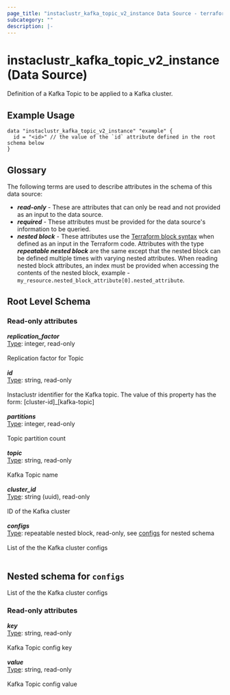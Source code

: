 ```yaml
---
page_title: "instaclustr_kafka_topic_v2_instance Data Source - terraform-provider-instaclustr"
subcategory: ""
description: |-
---
```


# instaclustr_kafka_topic_v2_instance (Data Source)
Definition of a Kafka Topic to be applied to a Kafka cluster.
## Example Usage
```
data "instaclustr_kafka_topic_v2_instance" "example" { 
  id = "<id>" // the value of the `id` attribute defined in the root schema below
}
```
## Glossary
The following terms are used to describe attributes in the schema of this data source:
- **_read-only_** - These are attributes that can only be read and not provided as an input to the data source.
- **_required_** - These attributes must be provided for the data source's information to be queried.
- **_nested block_** - These attributes use the [Terraform block syntax](https://www.terraform.io/language/attr-as-blocks) when defined as an input in the Terraform code. Attributes with the type **_repeatable nested block_** are the same except that the nested block can be defined multiple times with varying nested attributes. When reading nested block attributes, an index must be provided when accessing the contents of the nested block, example - `my_resource.nested_block_attribute[0].nested_attribute`.
## Root Level Schema
### Read-only attributes
*___replication_factor___*<br>
<ins>Type</ins>: integer, read-only<br>
<br>Replication factor for Topic<br><br>
*___id___*<br>
<ins>Type</ins>: string, read-only<br>
<br>Instaclustr identifier for the Kafka topic. The value of this property has the form: [cluster-id]_[kafka-topic]<br><br>
*___partitions___*<br>
<ins>Type</ins>: integer, read-only<br>
<br>Topic partition count<br><br>
*___topic___*<br>
<ins>Type</ins>: string, read-only<br>
<br>Kafka Topic name<br><br>
*___cluster_id___*<br>
<ins>Type</ins>: string (uuid), read-only<br>
<br>ID of the Kafka cluster<br><br>
*___configs___*<br>
<ins>Type</ins>: repeatable nested block, read-only, see [configs](#nested--configs) for nested schema<br>
<br>List of the the Kafka cluster configs<br><br>
<a id="nested--configs"></a>
## Nested schema for `configs`
List of the the Kafka cluster configs<br>
### Read-only attributes
*___key___*<br>
<ins>Type</ins>: string, read-only<br>
<br>Kafka Topic config key<br><br>
*___value___*<br>
<ins>Type</ins>: string, read-only<br>
<br>Kafka Topic config value<br><br>
